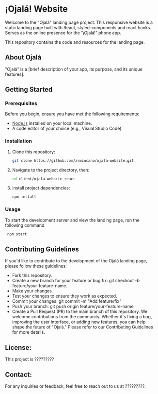 # ¡Ojalá! Website
Welcome to the "Ojalá" landing page project.
This responsive website is a static landing page built with React, styled-components and react hooks.
Serves as the online presence for the “¡Ojalá!” phone app.

This repository contains the code and resources for the landing page.

## About Ojalá

"Ojalá" is a [brief description of your app, its purpose, and its unique features].

## Getting Started

### Prerequisites

Before you begin, ensure you have met the following requirements:

- [Node.js](https://nodejs.org/) installed on your local machine.
- A code editor of your choice (e.g., Visual Studio Code).

### Installation

1. Clone this repository:
   ```bash
   git clone https://github.com/armincano/ojala-website.git
   ```
2. Navigate to the project directory, then:
   ```bash
   cd client/ojala-website-react
   ```
3. Install project dependencies:
   ```bash
   npm install
   ```

### Usage
To start the development server and view the landing page, run the following command:
  ```bash
   npm start
   ```

## Contributing Guidelines
If you'd like to contribute to the development of the Ojalá landing page, please follow these guidelines:
- Fork this repository.
- Create a new branch for your feature or bug fix: git checkout -b feature/your-feature-name.
- Make your changes.
- Test your changes to ensure they work as expected.
- Commit your changes: git commit -m "Add feature/fix"
- Push your branch: git push origin feature/your-feature-name
- Create a Pull Request (PR) to the main branch of this repository.
We welcome contributions from the community. Whether it's fixing a bug, improving the user interface, or adding new features, you can help shape the future of "Ojalá." Please refer to our Contributing Guidelines for more details.

## License:
This project is ?????????

## Contact:
For any inquiries or feedback, feel free to reach out to us at ?????????.
